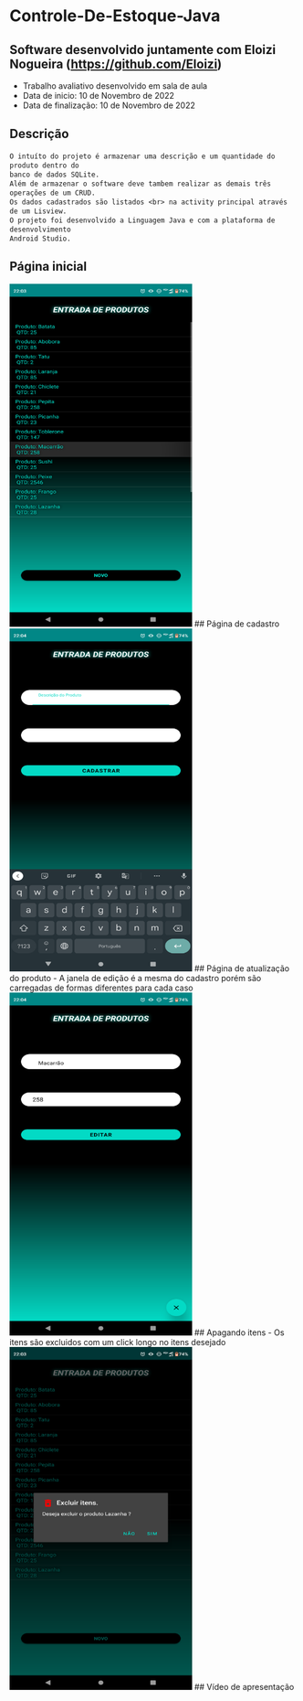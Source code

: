 # Controle-De-Estoque-Java
## Software desenvolvido juntamente com Eloizi Nogueira (https://github.com/Eloizi)
 - Trabalho avaliativo desenvolvido em sala de aula
 - Data de inicio: 10 de Novembro de 2022
 - Data de finalização: 10 de Novembro de 2022

 ## Descrição
    O intuíto do projeto é armazenar uma descrição e um quantidade do produto dentro do 
    banco de dados SQLite.
    Além de armazenar o software deve tambem realizar as demais três operações de um CRUD. 
    Os dados cadastrados são listados <br> na activity principal através de um Lisview.
    O projeto foi desenvolvido a Linguagem Java e com a plataforma de desenvolvimento 
    Android Studio.

## Página inicial    
<img src="apresentation/listview.png" width= "320px" height ="600px">
## Página de cadastro 
<img  src="apresentation/cadastro.png" width= "320px" height ="600px">  
## Página de atualização do produto  
 - A janela de edição é a mesma do cadastro porém são carregadas de formas diferentes para cada caso
<img  src="apresentation/editar.png" width= "320px" height ="600px">  
## Apagando itens
 - Os itens são excluidos com um click longo no itens desejado
<img  src="apresentation/deletar.png" width= "320px" height ="600px">
## Vídeo de apresentação   

 
               